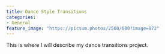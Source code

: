 ```yaml
---
title: Dance Style Transitions
categories:
- General
feature_image: "https://picsum.photos/2560/600?image=872"
---
```


This is where I will describe my dance transitions project. 

